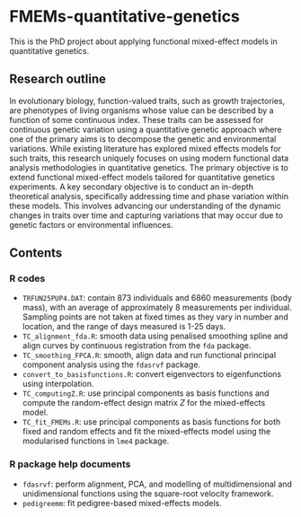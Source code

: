 # FMEMs-quantitative-genetics
This is the PhD project about applying functional mixed-effect models in quantitative genetics.
## Research outline
In evolutionary biology, function-valued traits, such as growth trajectories, are phenotypes of living organisms whose value can be described by a function of some continuous index. These traits can be assessed for continuous genetic variation using a quantitative genetic approach where one of the primary aims is to decompose the genetic and environmental variations. While existing literature has explored mixed effects models for such traits, this research uniquely focuses on using modern functional data analysis methodologies in quantitative genetics. The primary objective is to extend functional mixed-effect models tailored for quantitative genetics experiments. A key secondary objective is to conduct an in-depth theoretical analysis, specifically addressing time and phase variation within these models. This involves advancing our understanding of the dynamic changes in traits over time and capturing variations that may occur due to genetic factors or environmental influences.
## Contents
### R codes
- `TRFUN25PUP4.DAT`: contain 873 individuals and 6860 measurements (body mass), with an average of approximately 8 measurements per individual. Sampling points are not taken at fixed times as they vary in number and location, and the range of days measured is 1-25 days.
- `TC_alignment_fda.R`: smooth data using penalised smoothing spline and align curves by continuous registration from the `fda` package.
- `TC_smoothing_FPCA.R`: smooth, align data and run functional principal component analysis using the `fdasrvf` package.
- `convert_to_basisfunctions.R`: convert eigenvectors to eigenfunctions using interpolation.
- `TC_computingZ.R`: use principal components as basis functions and compute the random-effect design matrix $Z$ for the mixed-effects model.
- `TC_fit_FMEMs.R`: use principal components as basis functions for both fixed and random effects and fit the mixed-effects model using the modularised functions in `lme4` package.
### R package help documents
- `fdasrvf`: perform alignment, PCA, and modelling of multidimensional and unidimensional functions using the square-root velocity framework.
- `pedigreemm`: fit pedigree-based mixed-effects models.
